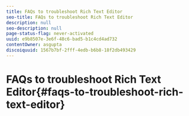 ```yaml
---
title: FAQs to troubleshoot Rich Text Editor
seo-title: FAQs to troubleshoot Rich Text Editor
description: null
seo-description: null
page-status-flag: never-activated
uuid: e9b8507e-3e6f-48c6-bad5-b1c4cd4ad732
contentOwner: asgupta
discoiquuid: 1567b7bf-2fff-4edb-b6b8-18f2db493429
---
```


# FAQs to troubleshoot Rich Text Editor{#faqs-to-troubleshoot-rich-text-editor}

